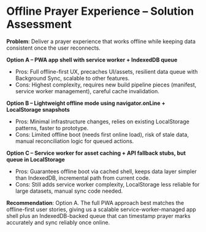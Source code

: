 # Offline Prayer Experience – Solution Assessment

**Problem**: Deliver a prayer experience that works offline while keeping data consistent once the user reconnects.

**Option A – PWA app shell with service worker + IndexedDB queue**
- Pros: Full offline-first UX, precaches UI/assets, resilient data queue with Background Sync, scalable to other features.
- Cons: Highest complexity, requires new build pipeline pieces (manifest, service worker management), careful cache invalidation.

**Option B – Lightweight offline mode using navigator.onLine + LocalStorage snapshots**
- Pros: Minimal infrastructure changes, relies on existing LocalStorage patterns, faster to prototype.
- Cons: Limited offline boot (needs first online load), risk of stale data, manual reconciliation logic for queued actions.

**Option C – Service worker for asset caching + API fallback stubs, but queue in LocalStorage**
- Pros: Guarantees offline boot via cached shell, keeps data layer simpler than IndexedDB, incremental path from current code.
- Cons: Still adds service worker complexity, LocalStorage less reliable for large datasets, manual sync code needed.

**Recommendation**: Option A. The full PWA approach best matches the offline-first user stories, giving us a scalable service-worker-managed app shell plus an IndexedDB-backed queue that can timestamp prayer marks accurately and sync reliably once online.
